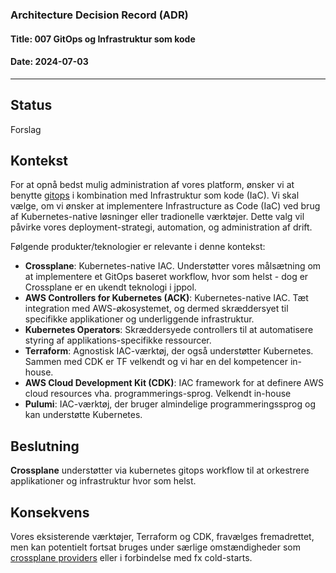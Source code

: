 ### Architecture Decision Record (ADR)

#### Title: 007 GitOps og Infrastruktur som kode

#### Date: 2024-07-03

---

## Status

Forslag

## Kontekst

For at opnå bedst mulig administration af vores platform, ønsker vi at benytte [gitops](https://www.gitops.tech) i kombination med Infrastruktur som kode (IaC). Vi skal vælge, om vi ønsker at implementere Infrastructure as Code (IaC) ved brug af Kubernetes-native løsninger eller tradionelle værktøjer. Dette valg vil påvirke vores deployment-strategi, automation, og administration af drift.

 Følgende produkter/teknologier er relevante i denne kontekst:

- **Crossplane**: Kubernetes-native IAC. Understøtter vores målsætning om at implementere et GitOps baseret workflow, hvor som helst - dog er Crossplane er en ukendt teknologi i jppol.
- **AWS Controllers for Kubernetes (ACK)**: Kubernetes-native IAC. Tæt integration med AWS-økosystemet, og dermed skræddersyet til specifikke applikationer og underliggende infrastruktur.
- **Kubernetes Operators**: Skræddersyede controllers til at automatisere styring af applikations-specifikke ressourcer.
- **Terraform**: Agnostisk IAC-værktøj, der også understøtter Kubernetes. Sammen med CDK er TF velkendt og vi har en del kompetencer in-house.
- **AWS Cloud Development Kit (CDK)**: IAC framework for at definere AWS cloud resources vha. programmerings-sprog. Velkendt in-house
- **Pulumi**: IAC-værktøj, der bruger almindelige programmeringssprog og kan understøtte Kubernetes.

## Beslutning

**Crossplane** understøtter via kubernetes gitops workflow til at orkestrere applikationer og infrastruktur hvor som helst.

## Konsekvens

Vores eksisterende værktøjer, Terraform og CDK, fravælges fremadrettet, men kan potentielt fortsat bruges under særlige omstændigheder som [crossplane providers](https://marketplace.upbound.io/providers/upbound/provider-terraform/v0.3.0) eller i forbindelse med fx cold-starts.





